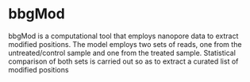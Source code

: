 # bbgMod
bbgMod is a computational tool that employs nanopore data to extract modified positions. The model employs two sets of reads, one from the untreated/control sample and one from the treated sample. Statistical comparison of both sets is carried out so as to extract a curated list of modified positions

